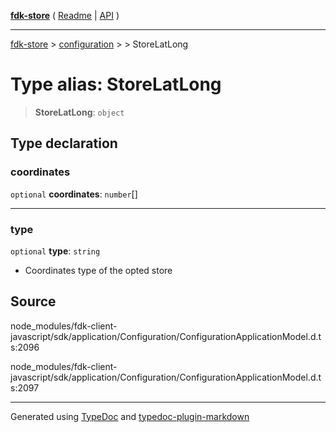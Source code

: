 [**fdk-store**](../../../README.md) ( [Readme](../../../README.md) \| [API](../../../API.md) )

---

[fdk-store](../../../API.md) > [configuration](../../README.md) > [<internal>](../README.md) > StoreLatLong

# Type alias: StoreLatLong

> **StoreLatLong**: `object`

## Type declaration

### coordinates

`optional` **coordinates**: `number`[]

---

### type

`optional` **type**: `string`

- Coordinates type of the opted store

## Source

node_modules/fdk-client-javascript/sdk/application/Configuration/ConfigurationApplicationModel.d.ts:2096

node_modules/fdk-client-javascript/sdk/application/Configuration/ConfigurationApplicationModel.d.ts:2097

---

Generated using [TypeDoc](https://typedoc.org/) and [typedoc-plugin-markdown](https://www.npmjs.com/package/typedoc-plugin-markdown)
